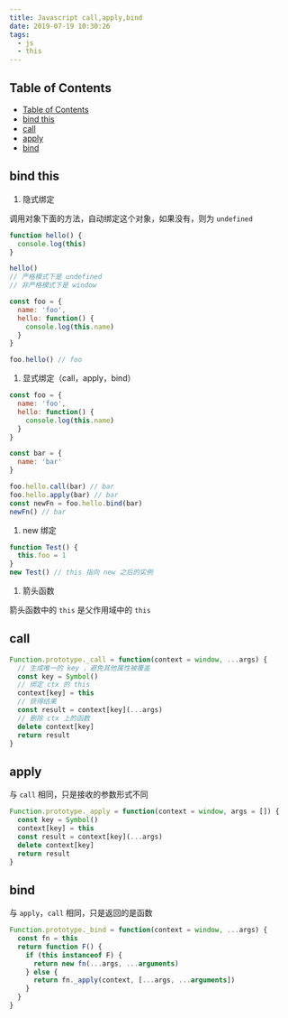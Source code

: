 ```yaml
---
title: Javascript call,apply,bind
date: 2019-07-19 10:30:26
tags:
  - js
  - this
---
```


## Table of Contents

- [Table of Contents](#Table-of-Contents)
- [bind this](#bind-this)
- [call](#call)
- [apply](#apply)
- [bind](#bind)

## bind this

1. 隐式绑定

调用对象下面的方法，自动绑定这个对象，如果没有，则为 `undefined`

```js
function hello() {
  console.log(this)
}

hello()
// 严格模式下是 undefined
// 非严格模式下是 window

const foo = {
  name: 'foo',
  hello: function() {
    console.log(this.name)
  }
}

foo.hello() // foo
```

1. 显式绑定（call，apply，bind）

```js
const foo = {
  name: 'foo',
  hello: function() {
    console.log(this.name)
  }
}

const bar = {
  name: 'bar'
}

foo.hello.call(bar) // bar
foo.hello.apply(bar) // bar
const newFn = foo.hello.bind(bar)
newFn() // bar
```

1. new 绑定

```js
function Test() {
  this.foo = 1
}
new Test() // this 指向 new 之后的实例
```

1. 箭头函数

箭头函数中的 `this` 是父作用域中的 `this`

## call

```js
Function.prototype._call = function(context = window, ...args) {
  // 生成唯一的 key ，避免其他属性被覆盖
  const key = Symbol()
  // 绑定 ctx 的 this
  context[key] = this
  // 获得结果
  const result = context[key](...args)
  // 删除 ctx 上的函数
  delete context[key]
  return result
}
```

## apply

与 `call` 相同，只是接收的参数形式不同

```js
Function.prototype._apply = function(context = window, args = []) {
  const key = Symbol()
  context[key] = this
  const result = context[key](...args)
  delete context[key]
  return result
}
```

## bind

与 `apply`，`call` 相同，只是返回的是函数

```js
Function.prototype._bind = function(context = window, ...args) {
  const fn = this
  return function F() {
    if (this instanceof F) {
      return new fn(...args, ...arguments)
    } else {
      return fn._apply(context, [...args, ...arguments])
    }
  }
}
```
